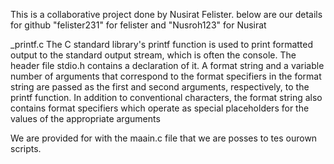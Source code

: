 This is a collaborative project done by Nusirat Felister. 
below are  our details for github "felister231" for felister and "Nusroh123" for Nusirat

_printf.c
The C standard library's printf function is used to print formatted output to the standard 
output stream, which is often the console. The header file stdio.h contains a declaration of it.
A format string and a variable number of arguments that correspond to the format specifiers in the format 
string are passed as the first and second arguments, respectively, to the printf function. 
In addition to conventional characters, the format string also contains format specifiers
which operate as special placeholders for the values of the appropriate arguments

We are provided for with the maain.c file that we are posses to tes ourown scripts.












